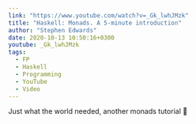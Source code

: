 ```yaml
---
link: "https://www.youtube.com/watch?v=_Gk_lwhJMzk"
title: "Haskell: Monads. A 5-minute introduction"
author: "Stephen Edwards"
date: 2020-10-13 10:50:16+0300
youtube: _Gk_lwhJMzk
tags:
  - FP
  - Haskell
  - Programming
  - YouTube
  - Video
---
```


Just what the world needed, another monads tutorial 🙂
